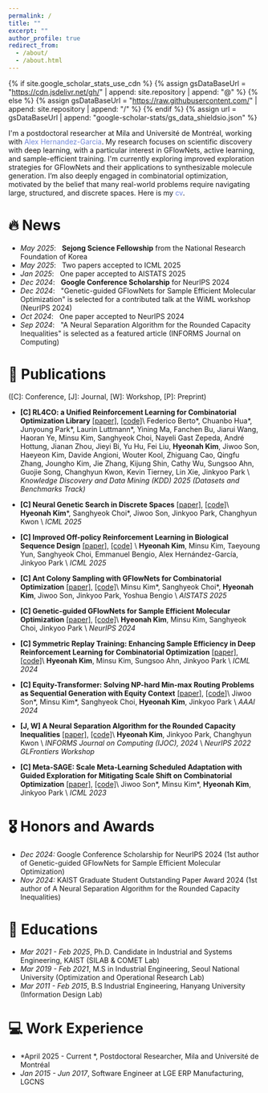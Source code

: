 ```yaml
---
permalink: /
title: ""
excerpt: ""
author_profile: true
redirect_from: 
  - /about/
  - /about.html
---
```


{% if site.google_scholar_stats_use_cdn %}
{% assign gsDataBaseUrl = "https://cdn.jsdelivr.net/gh/" | append: site.repository | append: "@" %}
{% else %}
{% assign gsDataBaseUrl = "https://raw.githubusercontent.com/" | append: site.repository | append: "/" %}
{% endif %}
{% assign url = gsDataBaseUrl | append: "google-scholar-stats/gs_data_shieldsio.json" %}

<span class='anchor' id='about-me'></span>


I'm a postdoctoral researcher at Mila and Université de Montréal, working with <a href="https://alexhernandezgarcia.github.io/" style="color: #7289da; text-decoration: none;">Alex Hernandez-Garcia</a>. My research focuses on scientific discovery with deep learning, with a particular interest in GFlowNets, active learning, and sample-efficient training. I'm currently exploring improved exploration strategies for GFlowNets and their applications to synthesizable molecule generation. I’m also deeply engaged in combinatorial optimization, motivated by the belief that many real-world problems require navigating large, structured, and discrete spaces. Here is my <a href="https://hyeonahkimm.github.io/assets/cv.pdf" class="link-in-list" style="color: #7289da; text-decoration: none;"> cv</a>.


# 🔥 News
- *May 2025*: &nbsp; **Sejong Science Fellowship** from the National Research Foundation of Korea
- *May 2025*: &nbsp; Two papers accepted to ICML 2025
- *Jan 2025*: &nbsp; One paper accepted to AISTATS 2025
- *Dec 2024*: &nbsp; **Google Conference Scholarship** for NeurIPS 2024
- *Dec 2024*: &nbsp; "Genetic-guided GFlowNets for Sample Efficient Molecular Optimization" is selected for a contributed talk at the WiML workshop (NeurIPS 2024)
- *Oct 2024*: &nbsp; One paper accepted to NeurIPS 2024
- *Sep 2024*: &nbsp; "A Neural Separation Algorithm for the Rounded Capacity Inequalities" is selected as a featured article (INFORMS Journal on Computing)

# 📝 Publications 
([C]: Conference, [J]: Journal, [W]: Workshop, [P]: Preprint)

- **[C] RL4CO: a Unified Reinforcement Learning for Combinatorial Optimization Library** [[paper]](https://arxiv.org/abs/2306.17100), [[code]](https://github.com/ai4co/rl4co)\\
Federico Berto\*, Chuanbo Hua\*, Junyoung Park\*, Laurin Luttmann\*, Yining Ma, Fanchen Bu, Jiarui Wang, Haoran Ye, Minsu Kim, Sanghyeok Choi, Nayeli Gast Zepeda, André Hottung, Jianan Zhou, Jieyi Bi, Yu Hu, Fei Liu, **Hyeonah Kim**, Jiwoo Son, Haeyeon Kim, Davide Angioni, Wouter Kool, Zhiguang Cao, Qingfu Zhang, Joungho Kim, Jie Zhang, Kijung Shin, Cathy Wu, Sungsoo Ahn, Guojie Song, Changhyun Kwon, Kevin Tierney, Lin Xie, Jinkyoo Park \\
*Knowledge Discovery and Data Mining (KDD) 2025 (Datasets and Benchmarks Track)*

- **[C] Neural Genetic Search in Discrete Spaces** [[paper]](https://arxiv.org/abs/2502.10433), [[code]](https://github.com/hyeonahkimm/ngs)\\
**Hyeonah Kim**\*, Sanghyeok Choi\*, Jiwoo Son, Jinkyoo Park, Changhyun Kwon \\
*ICML 2025*

- **[C] Improved Off-policy Reinforcement Learning in Biological Sequence Design** [[paper]](https://arxiv.org/abs/2410.04461), [[code]](https://github.com/hyeonahkimm/delta_cs) \\
**Hyeonah Kim**, Minsu Kim, Taeyoung Yun, Sanghyeok Choi, Emmanuel Bengio, Alex Hernández-García, Jinkyoo Park \\
*ICML 2025*

- **[C] Ant Colony Sampling with GFlowNets for Combinatorial Optimization** [[paper]](https://arxiv.org/abs/2403.07041), [[code]](https://github.com/ai4co/gfacs)\\
Minsu Kim\*, Sanghyeok Choi\*, **Hyeonah Kim**, Jiwoo Son, Jinkyoo Park, Yoshua Bengio \\
*AISTATS 2025*

- **[C] Genetic-guided GFlowNets for Sample Efficient Molecular Optimization** [[paper]](https://arxiv.org/abs/2402.05961), [[code]](https://github.com/hyeonahkimm/genetic_gfn)\\
**Hyeonah Kim**, Minsu Kim, Sanghyeok Choi, Jinkyoo Park \\
*NeurIPS 2024*

- **[C] Symmetric Replay Training: Enhancing Sample Efficiency in Deep Reinforcement Learning for Combinatorial Optimization** [[paper]](https://arxiv.org/abs/2306.01276), [[code]](https://github.com/kaist-silab/symmetric_replay)\\
**Hyeonah Kim**, Minsu Kim, Sungsoo Ahn, Jinkyoo Park \\
*ICML 2024*

- **[C] Equity-Transformer: Solving NP-hard Min-max Routing Problems as Sequential Generation with Equity Context** [[paper]](https://arxiv.org/abs/2306.02689), [[code]](https://github.com/kaist-silab/equity-transformer)\\
Jiwoo Son\*, Minsu Kim\*, Sanghyeok Choi, **Hyeonah Kim**, Jinkyoo Park \\
*AAAI 2024*

- **[J, W] A Neural Separation Algorithm for the Rounded Capacity Inequalities** [[paper]](https://doi.org/10.1287/ijoc.2022.0310), [[code]](https://github.com/hyeonahkimm/neuralsep)\\
**Hyeonah Kim**, Jinkyoo Park, Changhyun Kwon \\
*INFORMS Journal on Computing (IJOC), 2024* \\
*NeurIPS 2022 GLFrontiers Workshop*

- **[C] Meta-SAGE: Scale Meta-Learning Scheduled Adaptation with Guided Exploration for Mitigating Scale Shift on Combinatorial Optimization** [[paper]](https://proceedings.mlr.press/v202/son23a.html), [[code]](https://github.com/kaist-silab/meta-sage)\\
Jiwoo Son\*, Minsu Kim\*, **Hyeonah Kim**, Jinkyoo Park \\
*ICML 2023*


# 🎖 Honors and Awards
- *Dec 2024:* Google Conference Scholarship for NeurIPS 2024 (1st author of Genetic-guided GFlowNets for Sample Efficient Molecular Optimization)
- *Nov 2024:* KAIST Graduate Student Outstanding Paper Award 2024 (1st author of A Neural Separation Algorithm for the Rounded Capacity Inequalities)
<!-- - *Feb 2015* Summa Cum Laude  -->

# 📖 Educations
- *Mar 2021 - Feb 2025*, Ph.D. Candidate in Industrial and Systems Engineering, KAIST (SILAB & COMET Lab)
- *Mar 2019 - Feb 2021*, M.S in Industrial Engineering, Seoul National University (Optimization and Operational Research Lab)
- *Mar 2011 - Feb 2015*, B.S Industrial Engineering, Hanyang University (Information Design Lab)

<!-- # 💬 Invited Talks
- *2021.06*, Lorem ipsum dolor sit amet, consectetur adipiscing elit. Vivamus ornare aliquet ipsum, ac tempus justo dapibus sit amet. 
- *2021.03*, Lorem ipsum dolor sit amet, consectetur adipiscing elit. Vivamus ornare aliquet ipsum, ac tempus justo dapibus sit amet.  \| [\[video\]](https://github.com/) -->

# 💻 Work Experience
- *April 2025 - Current *, Postdoctoral Researcher, Mila and Université de Montréal
- *Jan 2015 - Jun 2017*, Software Engineer at LGE ERP Manufacturing, LGCNS 
